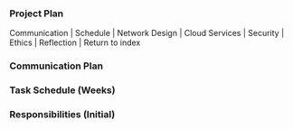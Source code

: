 ### Project Plan


Communication | Schedule | Network Design | Cloud Services | Security | Ethics | Reflection |
Return to index

### Communication Plan 


### Task Schedule (Weeks)


### Responsibilities (Initial)

